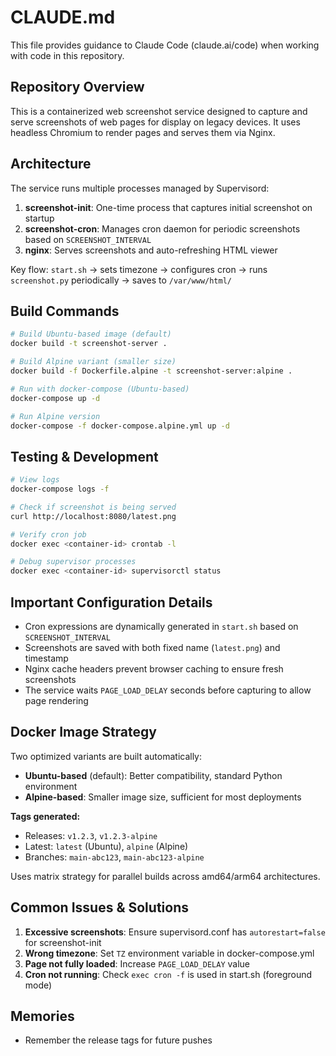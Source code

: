 # CLAUDE.md

This file provides guidance to Claude Code (claude.ai/code) when working with code in this repository.

## Repository Overview

This is a containerized web screenshot service designed to capture and serve screenshots of web pages for display on legacy devices. It uses headless Chromium to render pages and serves them via Nginx.

## Architecture

The service runs multiple processes managed by Supervisord:
1. **screenshot-init**: One-time process that captures initial screenshot on startup
2. **screenshot-cron**: Manages cron daemon for periodic screenshots based on `SCREENSHOT_INTERVAL`
3. **nginx**: Serves screenshots and auto-refreshing HTML viewer

Key flow: `start.sh` → sets timezone → configures cron → runs `screenshot.py` periodically → saves to `/var/www/html/`

## Build Commands

```bash
# Build Ubuntu-based image (default)
docker build -t screenshot-server .

# Build Alpine variant (smaller size)
docker build -f Dockerfile.alpine -t screenshot-server:alpine .

# Run with docker-compose (Ubuntu-based)
docker-compose up -d

# Run Alpine version
docker-compose -f docker-compose.alpine.yml up -d
```

## Testing & Development

```bash
# View logs
docker-compose logs -f

# Check if screenshot is being served
curl http://localhost:8080/latest.png

# Verify cron job
docker exec <container-id> crontab -l

# Debug supervisor processes
docker exec <container-id> supervisorctl status
```

## Important Configuration Details

- Cron expressions are dynamically generated in `start.sh` based on `SCREENSHOT_INTERVAL`
- Screenshots are saved with both fixed name (`latest.png`) and timestamp
- Nginx cache headers prevent browser caching to ensure fresh screenshots
- The service waits `PAGE_LOAD_DELAY` seconds before capturing to allow page rendering

## Docker Image Strategy

Two optimized variants are built automatically:
- **Ubuntu-based** (default): Better compatibility, standard Python environment
- **Alpine-based**: Smaller image size, sufficient for most deployments

**Tags generated:**
- Releases: `v1.2.3`, `v1.2.3-alpine`
- Latest: `latest` (Ubuntu), `alpine` (Alpine)  
- Branches: `main-abc123`, `main-abc123-alpine`

Uses matrix strategy for parallel builds across amd64/arm64 architectures.

## Common Issues & Solutions

1. **Excessive screenshots**: Ensure supervisord.conf has `autorestart=false` for screenshot-init
2. **Wrong timezone**: Set `TZ` environment variable in docker-compose.yml
3. **Page not fully loaded**: Increase `PAGE_LOAD_DELAY` value
4. **Cron not running**: Check `exec cron -f` is used in start.sh (foreground mode)

## Memories

- Remember the release tags for future pushes